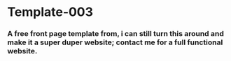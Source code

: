 # Template-003
### A free front page template from, i can still turn this around and make it a super duper website; contact me for a full functional website.

